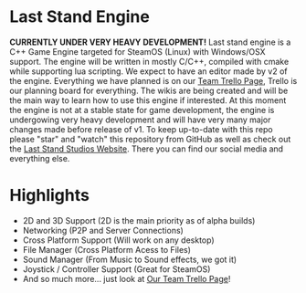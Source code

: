 # Last Stand Engine 

**CURRENTLY UNDER VERY HEAVY DEVELOPMENT!** Last stand engine is a C++ Game Engine targeted for SteamOS (Linux) with Windows/OSX support. The engine will be written in mostly C/C++, compiled with cmake while supporting lua scripting. We expect to have an editor made by v2 of the engine. Everything we have planned is on our [Team Trello Page](https://trello.com/b/t2C62QjU/laststandengine-c), Trello is our planning board for everything. The wikis are being created and will be the main way to learn how to use this engine if interested. At this moment the engine is not at a stable state for game development, the engine is undergowing very heavy development and will have very many major changes made before release of v1. To keep up-to-date with this repo please "star" and "watch" this repository from GitHub as well as check out the [Last Stand Studios Website](http://laststandstudio.com). There you can find our social media and everything else.

# Highlights

* 2D and 3D Support (2D is the main priority as of alpha builds)
* Networking (P2P and Server Connections)
* Cross Platform Support (Will work on any desktop)
* File Manager (Cross Platform Acess to Files)
* Sound Manager (From Music to Sound effects, we got it)
* Joystick / Controller Support (Great for SteamOS)
* And so much more... just look at [Our Team Trello Page](https://trello.com/b/t2C62QjU/laststandengine-c)!
